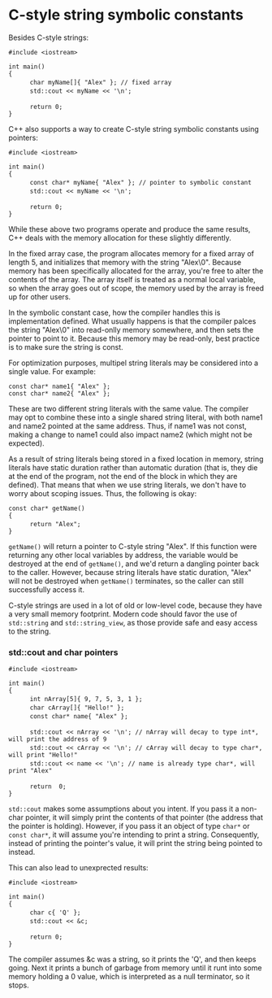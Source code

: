 # C-style string symbolic constants

Besides C-style strings:

` #include <iostream> `  

` int main() `  
` { `  
&emsp;&emsp;&emsp;` char myName[]{ "Alex" }; // fixed array `  
&emsp;&emsp;&emsp;` std::cout << myName << '\n'; `  

&emsp;&emsp;&emsp;` return 0; `  
` } `  

C++ also supports a way to create C-style string symbolic constants using pointers:

` #include <iostream> `  

` int main() `  
` { `  
&emsp;&emsp;&emsp;` const char* myName{ "Alex" }; // pointer to symbolic constant `  
&emsp;&emsp;&emsp;` std::cout << myName << '\n'; `  

&emsp;&emsp;&emsp;` return 0; `  
` } `  

While these above two programs operate and produce the same results, C++ deals with the memory allocation for these slightly differently.

In the fixed array case, the program allocates memory for a fixed array of length 5, and initializes that memory with the string "Alex\0". Because memory has been specifically allocated for the array, you're free to alter the contents of the array. The array itself is treated as a normal local variable, so when the array goes out of scope, the memory used by the array is freed up for other users.

In the symbolic constant case, how the compiler handles this is implementation defined. What usually happens is that the compiler palces the string "Alex\0" into read-onlly memory somewhere, and then sets the pointer to point to it. Because this memory may be read-only, best practice is to make sure the string is const.

For optimization purposes, multipel string literals may be considered into a single value. For example: 

` const char* name1{ "Alex" }; `  
` const char* name2{ "Alex" }; `  

These are two different string literals with the same value. The compiler may opt to combine these into a single shared string literal, with both name1 and name2 pointed at the same address. Thus, if name1 was not const, making a change to name1 could also impact name2 (which might not be expected).

As a result of string literals being stored in a fixed location in memory, string literals have static duration rather than automatic duration (that is, they die at the end of the program, not the end of the block in which they are defined). That means that when we use string literals, we don't have to worry about scoping issues. Thus, the following is okay:

` const char* getName() `  
` { `  
&emsp;&emsp;&emsp;` return "Alex"; `  
` } `  

`getName()` will return a pointer to C-style string "Alex". If this function were returning any other local variables by address, the variable would be destroyed at the end of `getName()`, and we'd return a dangling pointer back to the caller. However, because string literals have static duration, "Alex" will not be destroyed when `getName()` terminates, so the caller can still successfully access it.

C-style strings are used in a lot of old or low-level code, because they have a very small memory footprint. Modern code should favor the use of `std::string` and `std::string_view`, as those provide safe and easy access to the string.


### std::cout and char pointers

` #include <iostream> `  

` int main() `  
` { `  
&emsp;&emsp;&emsp;` int nArray[5]{ 9, 7, 5, 3, 1 }; `  
&emsp;&emsp;&emsp;` char cArray[]{ "Hello!" }; `  
&emsp;&emsp;&emsp;` const char* name{ "Alex" }; `  

&emsp;&emsp;&emsp;` std::cout << nArray << '\n'; // nArray will decay to type int*, will print the address of 9 `  
&emsp;&emsp;&emsp;` std::cout << cArray << '\n'; // cArray will decay to type char*, will print "Hello!" `  
&emsp;&emsp;&emsp;` std::cout << name << '\n'; // name is already type char*, will print "Alex" `  

&emsp;&emsp;&emsp;` return  0; `  
` } ` 

`std::cout` makes some assumptions about you intent. If you pass it a non-char pointer, it will simply print the contents of that pointer (the address that the pointer is holding). However, if you pass it an object of type `char*` or `const char*`, it will assume you're intending to print a string. Consequently, instead of printing the pointer's value, it will print the string being pointed to instead.

This can also lead to unexprected results:

` #include <iostream> `  

` int main() `  
` { `  
&emsp;&emsp;&emsp;` char c{ 'Q' }; `  
&emsp;&emsp;&emsp;` std::cout << &c; `  

&emsp;&emsp;&emsp;` return 0; `  
` } `  

The compiler assumes &c was a string, so it prints the 'Q', and then keeps going. Next it prints a bunch of garbage from memory until it runt into some memory holding a 0 value, which is interpreted as a null terminator, so it stops. 
